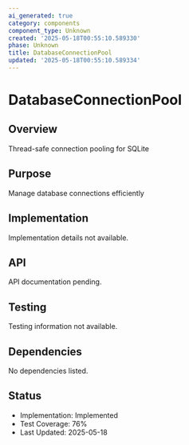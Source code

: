 ```yaml
---
ai_generated: true
category: components
component_type: Unknown
created: '2025-05-18T00:55:10.589330'
phase: Unknown
title: DatabaseConnectionPool
updated: '2025-05-18T00:55:10.589334'
---
```


# DatabaseConnectionPool

## Overview
Thread-safe connection pooling for SQLite

## Purpose
Manage database connections efficiently

## Implementation
Implementation details not available.

## API
API documentation pending.

## Testing
Testing information not available.

## Dependencies
No dependencies listed.

## Status
- Implementation: Implemented
- Test Coverage: 76%
- Last Updated: 2025-05-18
